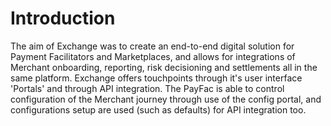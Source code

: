 # Introduction

The aim of Exchange was to create an end-to-end digital solution for Payment Facilitators and Marketplaces, and allows for integrations of Merchant onboarding, reporting, risk decisioning and settlements all in the same platform. Exchange offers touchpoints through it's user interface 'Portals' and through API integration.
The PayFac is able to control configuration of the Merchant journey through use of the config portal, and configurations setup are used (such as defaults) for API integration too.
